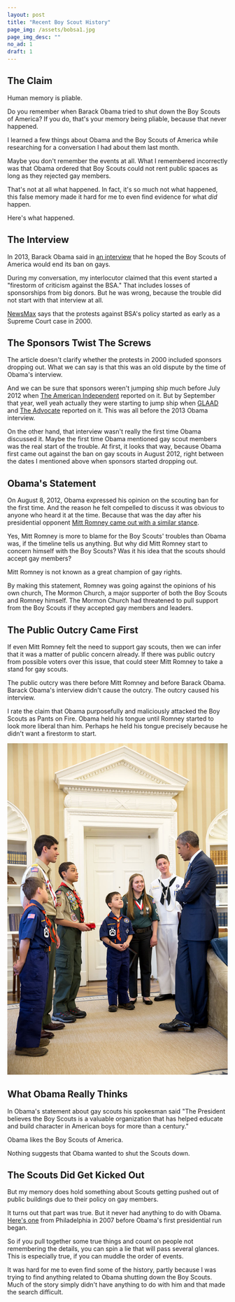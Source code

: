 ```yaml
---
layout: post
title: "Recent Boy Scout History"
page_img: /assets/bobsa1.jpg
page_img_desc: ""
no_ad: 1
draft: 1
---
```


## The Claim

Human memory is pliable. 

Do you remember when Barack Obama tried to shut down the Boy Scouts of America? If you do, that's your memory being pliable, because that never happened.

I learned a few things about Obama and the Boy Scouts of America while researching for a conversation I had about them last month.

Maybe you don't remember the events at all. What I remembered incorrectly was that Obama ordered that Boy Scouts could not rent public spaces as long as they rejected gay members.

That's not at all what happened. In fact, it's so much not what happened, this false memory made it hard for me to even find evidence for what *did* happen.

Here's what happened.

## The Interview

In 2013, Barack Obama said in <a href="https://www.youtube.com/watch?v=fgkf47t9v3E">an interview</a> that he hoped the Boy Scouts of America would end its ban on gays.

During my conversation, my interlocutor claimed that this event started a "firestorm of criticism against the BSA." That includes losses of sponsorships from big donors. But he was wrong, because the trouble did not start with that interview at all.

<a href="http://nws.mx/2vemqpo">NewsMax</a> says that the protests against BSA's policy started as early as a Supreme Court case in 2000.

## The Sponsors Twist The Screws

The article doesn't clarify whether the protests in 2000 included sponsors dropping out. What we can say is that this was an old dispute by the time of Obama's interview.

And we can be sure that sponsors weren't jumping ship much before July 2012 when <a href="http://bit.ly/2u4XRWT">The American Independent</a> reported on it. But by September that year, well yeah actually they were starting to jump ship when <a href="http://bit.ly/2eU0dWC">GLAAD</a> and <a href="http://bit.ly/2v4FR3k">The Advocate</a> reported on it. This was all before the 2013 Obama interview.

On the other hand, that interview wasn't really the first time Obama discussed it. Maybe the first time Obama mentioned gay scout members was the real start of the trouble. At first, it looks that way, because Obama first came out against the ban on gay scouts in August 2012, right between the dates I mentioned above when sponsors started dropping out.

## Obama's Statement

On August 8, 2012, Obama expressed his opinion on the scouting ban for the first time. And the reason he felt compelled to discuss it was obvious to anyone who heard it at the time. Because that was the day after his presidential opponent <a href="http://cnn.it/2uF4frt">Mitt Romney came out with a similar stance</a>.

Yes, Mitt Romney is more to blame for the Boy Scouts' troubles than Obama was, if the timeline tells us anything. But why did Mitt Romney start to concern himself with the Boy Scouts? Was it his idea that the scouts should accept gay members?

Mitt Romney is not known as a great champion of gay rights.

By making this statement, Romney was going against the opinions of his own church, The Mormon Church, a major supporter of both the Boy Scouts and Romney himself. The Mormon Church had threatened to pull support from the Boy Scouts if they accepted gay members and leaders.

## The Public Outcry Came First

If even Mitt Romney felt the need to support gay scouts, then we can infer that it was a matter of public concern already. If there was public outcry from possible voters over this issue, that could steer Mitt Romney to take a stand for gay scouts.

The public outcry was there before Mitt Romney and before Barack Obama. Barack Obama's interview didn't cause the outcry. The outcry caused his interview.

I rate the claim that Obama purposefully and maliciously attacked the Boy Scouts as Pants on Fire. Obama held his tongue until Romney started to look more liberal than him. Perhaps he held his tongue precisely because he didn't want a firestorm to start.

<div class="illustration">
    <img src="/assets/bobsa2.jpg" />
</div>

## What Obama Really Thinks

In Obama's statement about gay scouts his spokesman said "The President believes the Boy Scouts is a valuable organization that has helped educate and build character in American boys for more than a century."

Obama likes the Boy Scouts of America.

Nothing suggests that Obama wanted to shut the Scouts down.

## The Scouts Did Get Kicked Out

But my memory does hold something about Scouts getting pushed out of public buildings due to their policy on gay members.

It turns out that part was true. But it never had anything to do with Obama. <a href="http://www.nytimes.com/2007/12/06/us/06scouts.html">Here's one</a> from Philadelphia in 2007 before Obama's first presidential run began.

So if you pull together some true things and count on people not remembering the details, you can spin a lie that will pass several glances. This is especially true, if you can muddle the order of events.

It was hard for me to even find some of the history, partly because I was trying to find anything related to Obama shutting down the Boy Scouts. Much of the story simply didn't have anything to do with him and that made the search difficult.







